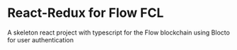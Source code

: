 # React-Redux for Flow FCL

A skeleton react project with typescript for the Flow blockchain using Blocto for user authentication 
